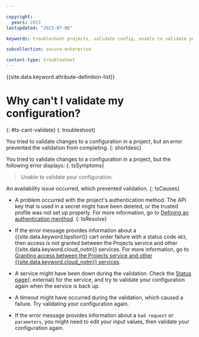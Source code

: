 ```yaml
---

copyright:
  years: 2023
lastupdated: "2023-07-06"

keywords: troubleshoot projects, validate config, unable to validate your configuration, needs attention failure, validation failure, needs attention, failure, validation

subcollection: secure-enterprise

content-type: troubleshoot
---
```


{{site.data.keyword.attribute-definition-list}}

# Why can't I validate my configuration?
{: #ts-cant-validate}
{: troubleshoot}

You tried to validate changes to a configuration in a project, but an error prevented the validation from completing.
{: shortdesc}

You tried to validate changes to a configuration in a project, but the following error displays:
{: tsSymptoms}

> Unable to validate your configuration.

An availability issue occurred, which prevented validation.
{: tsCauses}

* A problem occurred with the project's authentication method. The API key that is used in a secret might have been deleted, or the trusted profile was not set up properly. For more information, go to [Defining an authentication menthod](/docs/secure-enterprise?topic=secure-enterprise-best-practices-projects&interface=ui#best-practice-auth).
{: tsResolve}

* If the error message provides information about a {{site.data.keyword.bpshort}} cart order failure with a status code `403`, then access is not granted between the Projects service and other {{site.data.keyword.cloud_notm}} services. For more information, go to [Granting access between the Projects service and other {{site.data.keyword.cloud_notm}} services](/docs/secure-enterprise?topic=secure-enterprise-access-project&interface=ui#user-create-role).

* A service might have been down during the validation. Check the [Status page](/status){: external} for the service, and try to validate your configuration again when the service is back up.

* A timeout might have occurred during the validation, which caused a failure. Try validating your configuration again.

* If the error message provides information about a `bad request` or `parameters`, you might need to edit your input values, then validate your configuration again.

